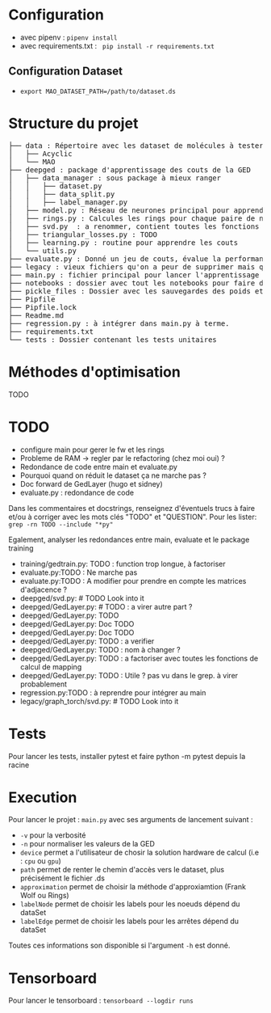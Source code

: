 # Configuration
* avec pipenv :
`pipenv install`
* avec requirements.txt :
` pip install -r requirements.txt`
## Configuration Dataset
 * `export MAO_DATASET_PATH=/path/to/dataset.ds`

# Structure du projet 
<pre>
├── data : Répertoire avec les dataset de molécules à tester
│   ├── Acyclic
│   └── MAO
├── deepged : package d'apprentissage des couts de la GED
│   ├── data_manager : sous package à mieux ranger
│   │   ├── dataset.py
│   │   ├── data_split.py
│   │   ├── label_manager.py
│   ├── model.py : Réseau de neurones principal pour apprendre les couts
│   ├── rings.py : Calcules les rings pour chaque paire de noeuds afin de mieux les comparer 
│   ├── svd.py  : a renommer, contient toutes les fonctions de calculs de mappings
│   ├── triangular_losses.py : TODO 
│   ├── learning.py : routine pour apprendre les couts 
│   └── utils.py 
├── evaluate.py : Donné un jeu de couts, évalue la performance
├── legacy : vieux fichiers qu'on a peur de supprimer mais qu'on supprimera un jour
├── main.py : fichier principal pour lancer l'apprentissage des couts
├── notebooks : dossier avec tout les notebooks pour faire des tets. Contient du vieux code
├── pickle_files : Dossier avec les sauvegardes des poids et éxécutions
├── Pipfile 
├── Pipfile.lock
├── Readme.md
├── regression.py : à intégrer dans main.py à terme.
├── requirements.txt
└── tests : Dossier contenant les tests unitaires
</pre>

# Méthodes d'optimisation

TODO

# TODO 
* configure main pour gerer le fw et les rings
* Probleme de RAM -> regler par le refactoring (chez moi oui) ?
* Redondance de code entre main et evaluate.py
* Pourquoi quand on réduit le dataset ça ne marche pas ?
* Doc forward de GedLayer (hugo et sidney)
* evaluate.py : redondance de code

Dans les commentaires et docstrings, renseignez d'éventuels trucs à faire et/ou à corriger
avec les mots clés "TODO" et "QUESTION". Pour les lister: 
`grep -rn TODO --include "*py"`

Egalement, analyser les redondances entre main, evaluate et le package training
*  training/gedtrain.py:    TODO : function trop longue, à factoriser
* evaluate.py:TODO : Ne marche pas
* evaluate.py:TODO : A modifier pour prendre en compte les matrices d'adjacence ?
* deepged/svd.py:    # TODO Look into it
* deepged/GedLayer.py:        # TODO : a virer autre part ?
* deepged/GedLayer.py:        TODO
* deepged/GedLayer.py:        Doc TODO
* deepged/GedLayer.py:        Doc TODO
* deepged/GedLayer.py:        TODO : a verifier
* deepged/GedLayer.py:        TODO : nom à changer ?
* deepged/GedLayer.py:        TODO : a factoriser avec toutes les fonctions de calcul de mapping
* deepged/GedLayer.py:        TODO : Utile ? pas vu dans le grep. à virer probablement
* regression.py:TODO : à reprendre pour intégrer au main
* legacy/graph_torch/svd.py:    # TODO Look into it


# Tests
Pour lancer les tests, installer pytest et faire python -m pytest depuis la racine

# Execution

Pour lancer le projet : `main.py` avec ses arguments de lancement suivant :

* `-v` pour la verbosité
* `-n` pour normaliser les valeurs de la GED
* `device` permet a l'utilisateur de chosir la solution hardware de calcul (i.e : `cpu` ou `gpu`)
* `path` permet de renter le chemin d'accès vers le dataset, plus précisément le fichier .ds
* `approximation` permet de choisir la méthode d'approxiamtion (Frank Wolf ou Rings)
* `labelNode` permet de choisir les labels pour les noeuds dépend du dataSet
* `labelEdge` permet de choisir les labels pour les arrêtes dépend du dataSet

Toutes ces informations son disponible si l'argument `-h` est donné.

# Tensorboard 

Pour lancer le tensorboard : `tensorboard --logdir runs` 
